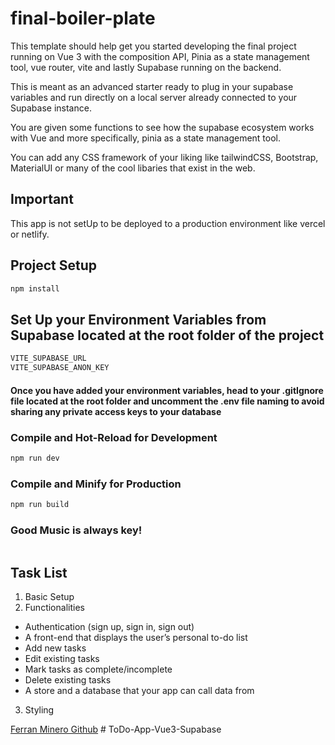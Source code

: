 # final-boiler-plate

This template should help get you started developing the final project running on Vue 3 with the composition API, Pinia as a state management tool, vue router, vite and lastly Supabase running on the backend.

This is meant as an advanced starter ready to plug in your supabase variables and run directly on a local server already connected to your Supabase instance. 

You are given some functions to see how the supabase ecosystem works with Vue and more specifically, pinia as a state management tool.

You can add any CSS framework of your liking like tailwindCSS, Bootstrap, MaterialUI or many of the cool libaries that exist in the web. 

## Important
This app is not setUp to be deployed to a production environment like vercel or netlify. 


## Project Setup

```sh
npm install
```

## Set Up your Environment Variables from Supabase located at the root folder of the project

```sh
VITE_SUPABASE_URL
VITE_SUPABASE_ANON_KEY 
```
#### Once you have added your environment variables, head to your .gitIgnore file located at the root folder and uncomment the .env file naming to avoid sharing any private access keys to your database

### Compile and Hot-Reload for Development

```sh
npm run dev
```

### Compile and Minify for Production

```sh
npm run build
```

### Good Music is always key!

```sh

```

## Task List
1. Basic Setup
2. Functionalities
 - Authentication (sign up, sign in, sign out)
 - A front-end that displays the user’s personal to-do list
 - Add new tasks
 - Edit existing tasks
 - Mark tasks as complete/incomplete
 - Delete existing tasks
 - A store and a database that your app can call data from
3. Styling


[Ferran Minero Github](https://github.com/ferranminero)
#   T o D o - A p p - V u e 3 - S u p a b a s e  
 